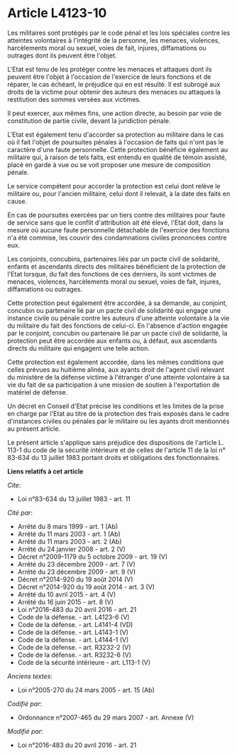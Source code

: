 # Article L4123-10

Les militaires sont protégés par le code pénal et les lois spéciales contre les atteintes volontaires à l'intégrité de la
personne, les menaces, violences, harcèlements moral ou sexuel, voies de fait, injures, diffamations ou outrages dont ils
peuvent être l'objet. 

L'Etat est tenu de les protéger contre les menaces et attaques dont ils peuvent être l'objet à l'occasion de l'exercice de
leurs fonctions et de réparer, le cas échéant, le préjudice qui en est résulté. Il est subrogé aux droits de la victime pour
obtenir des auteurs des menaces ou attaques la restitution des sommes versées aux victimes. 

Il peut exercer, aux mêmes fins, une action directe, au besoin par voie de constitution de partie civile, devant la
juridiction pénale. 

L'Etat est également tenu d'accorder sa protection au militaire dans le cas où il fait l'objet de poursuites pénales à
l'occasion de faits qui n'ont pas le caractère d'une faute personnelle. Cette protection bénéficie également au militaire
qui, à raison de tels faits, est entendu en qualité de témoin assisté, placé en garde à vue ou se voit proposer une mesure de
composition pénale.

Le service compétent pour accorder la protection est celui dont relève le militaire ou, pour l'ancien militaire, celui dont
il relevait, à la date des faits en cause. 

En cas de poursuites exercées par un tiers contre des militaires pour faute de service sans que le conflit d'attribution ait
été élevé, l'Etat doit, dans la mesure où aucune faute personnelle détachable de l'exercice des fonctions n'a été commise,
les couvrir des condamnations civiles prononcées contre eux. 

Les conjoints, concubins, partenaires liés par un pacte civil de solidarité, enfants et ascendants directs des militaires
bénéficient de la protection de l'Etat lorsque, du fait des fonctions de ces derniers, ils sont victimes de menaces,
violences, harcèlements moral ou sexuel, voies de fait, injures, diffamations ou outrages. 

Cette protection peut également être accordée, à sa demande, au conjoint, concubin ou partenaire lié par un pacte civil de
solidarité qui engage une instance civile ou pénale contre les auteurs d'une atteinte volontaire à la vie du militaire du
fait des fonctions de celui-ci. En l'absence d'action engagée par le conjoint, concubin ou partenaire lié par un pacte civil
de solidarité, la protection peut être accordée aux enfants ou, à défaut, aux ascendants directs du militaire qui engagent
une telle action. 

Cette protection est également accordée, dans les mêmes conditions que celles prévues au huitième alinéa, aux ayants droit de
l'agent civil relevant du ministère de la défense victime à l'étranger d'une atteinte volontaire à sa vie du fait de sa
participation à une mission de soutien à l'exportation de matériel de défense. 

Un décret en Conseil d'Etat précise les conditions et les limites de la prise en charge par l'Etat au titre de la protection
des frais exposés dans le cadre d'instances civiles ou pénales par le militaire ou les ayants droit mentionnés au présent
article. 

Le présent article s'applique sans préjudice des dispositions de l'article L. 113-1 du code de la sécurité intérieure et de
celles de l'article 11 de la loi n° 83-634 du 13 juillet 1983 portant droits et obligations des fonctionnaires.

**Liens relatifs à cet article**

_Cite_:

  - Loi n°83-634 du 13 juillet 1983 - art. 11

_Cité par_:

  - Arrêté du 8 mars 1999 - art. 1 (Ab)
  - Arrêté du 11 mars 2003 - art. 1 (Ab)
  - Arrêté du 11 mars 2003 - art. 2 (Ab)
  - Arrêté du 24 janvier 2008 - art. 2 (V)
  - Décret n°2009-1179 du 5 octobre 2009 - art. 19 (V)
  - Arrêté du 23 décembre 2009 - art. 7 (V)
  - Arrêté du 23 décembre 2009 - art. 9 (V)
  - Décret n°2014-920 du 19 août 2014 (V)
  - Décret n°2014-920 du 19 août 2014 - art. 3 (V)
  - Arrêté du 10 avril 2015 - art. 4 (V)
  - Arrêté du 16 juin 2015 - art. 8 (V)
  - Loi n°2016-483 du 20 avril 2016 - art. 21
  - Code de la défense. - art. L4123-6 (V)
  - Code de la défense. - art. L4141-4 (VD)
  - Code de la défense. - art. L4143-1 (V)
  - Code de la défense. - art. L4144-1 (V)
  - Code de la défense. - art. R3232-2 (V)
  - Code de la défense. - art. R3232-6 (V)
  - Code de la sécurité intérieure - art. L113-1 (V)

_Anciens textes_:

  - Loi n°2005-270 du 24 mars 2005 - art. 15 (Ab)

_Codifié par_:

  - Ordonnance n°2007-465 du 29 mars 2007 - art. Annexe (V)

_Modifié par_:

  - Loi n°2016-483 du 20 avril 2016 - art. 21

